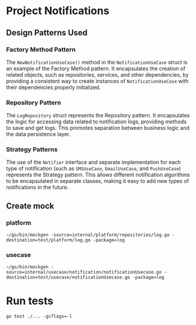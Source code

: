 # Project Notifications

## Design Patterns Used

### Factory Method Pattern

The `NewNotificationUseCase()` method in the `NotificationUseCase` struct is an example of the Factory Method pattern. It encapsulates the creation of related objects, such as repositories, services, and other dependencies, by providing a consistent way to create instances of `NotificationUseCase` with their dependencies properly initialized.

### Repository Pattern

 The `LogRepository` struct represents the Repository pattern. It encapsulates the logic for accessing data related to notification logs, providing methods to save and get logs. This promotes separation between business logic and the data persistence layer.


### Strategy Patterns

The use of the `Notifier` interface and separate implementation for each type of notification (such as `SMSUseCase`, `EmailUseCase`, and `PushUseCase`) represents the Strategy pattern. This allows different notification algorithms to be encapsulated in separate classes, making it easy to add new types of notifications in the future.


## Create mock

### platform
```
~/go/bin/mockgen -source=internal/platform/repositories/log.go -destination=test/platform/log.go -package=log
```

### usecase
```
~/go/bin/mockgen -source=internal/usecase/notification/notificationUsecase.go -destination=test/usecase/notificationUsecase.go -package=log
```

# Run tests
```
go test ./... -gcflags=-l
```





